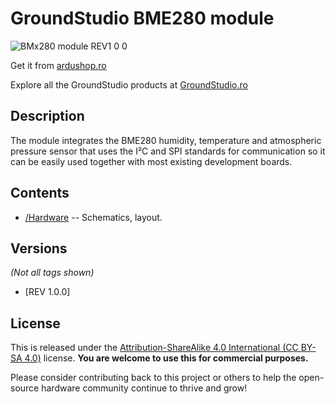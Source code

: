 GroundStudio BME280 module
====================================
![BMx280 module REV1 0 0](https://github.com/GroundStudio/BME280_module/assets/77836107/7f3e8770-f32f-47ed-beae-876826c8bed9)

Get it from [ardushop.ro](https://ardushop.ro/ro/118-groundstudio)

Explore all the GroundStudio products at [GroundStudio.ro](https://groundstudio.ro/)

Description
-------------------
The module integrates the BME280 humidity, temperature and atmospheric pressure sensor that uses the I²C and SPI standards for communication so it can be easily used together with most existing development boards.

Contents
-------------------

* [/Hardware](https://github.com/GroundStudio/BME280_module/tree/main/Hardware) -- Schematics, layout.

Versions
-------------------
*(Not all tags shown)*

- [REV 1.0.0]

License
-------------------

This is released under the [Attribution-ShareAlike 4.0 International (CC BY-SA 4.0)](https://creativecommons.org/licenses/by-sa/4.0/) license.
**You are welcome to use this for commercial purposes.**

Please consider contributing back to this project or others to help the open-source hardware community continue to thrive and grow!


